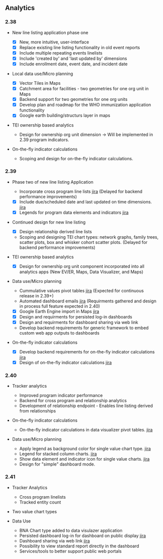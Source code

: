 ## Analytics

### 2.38

-   New line listing application phase one

    -  [x] New, more intuitive, user-interface
    -  [x] Replace existing line listing functionality in old event reports
    -  [x] Include multiple repeating events linelists
    -  [x] Include 'created by' and 'last updated by' dimensions
    -  [x] Include enrollment date, event date, and incident date

-   Local data use/Micro planning

    -  [x] Vector Tiles in Maps
    -  [x] Catchment area for facilities - two geometries for one org unit in Maps
    -  [x] Backend support for two geometries for one org units
    -  [x] Develop plan and roadmap for the WHO immunization application functionality
    -  [x] Google earth building/structurs layer in maps

-   TEI ownership based analytics

    -   Design for ownership org unit dimension -> Will be implemented in 2.39 program indicators.

-   On-the-fly indicator calculations

    -   Scoping and design for on-the-fly indicator calculations.

### 2.39

-   Phase two of new line listing Application
    -   Incorporate cross program line lists [jira](https://jira.dhis2.org/browse/DHIS2-7458) (Delayed for backend performance improvements)
    -  [x] Include due/scheduled date and last updated on time dimensions. [jira](https://jira.dhis2.org/browse/DHIS2-12309)
    -  [x] Legends for program data elements and indicators [jira](https://jira.dhis2.org/browse/DHIS2-75)

-  Continued design for new line listing
    -   [x] Design relationship derived line lists
    -   Scoping and designing TEI chart types: network graphs, family trees, scatter plots, box and whisker cohort scatter plots. (Delayed for backend performance   improvements)
 
-   TEI ownership based analytics

    -   [x] Design for ownership org unit component incorporated into all analytics apps (New EV/ER, Maps, Data Visualizer, and Maps)

-   Data use/Micro planning
    -   Cummulative values pivot tables [jira](https://jira.dhis2.org/browse/DHIS2-5497) (Expected for continuous release in 2.39+)
    -   Automated dashboard emails [jira](https://jira.dhis2.org/browse/DHIS2-12101) (Requirments gathered and design in process full feature expected in 2.40)
    -   [x] Google Earth Engine import in Maps [jira](https://jira.dhis2.org/browse/DHIS2-11966)
    -   [x] Design and requirments for persisted log-in dashboards
    -   [x] Design and requirments for dashboard sharing via web link
    -   Develop backend requirements for generic framework to embed custom web app outputs to dashboards

-   On-the-fly indicator calculations

    -   [x] Develop backend requirements for on-the-fly indicator calculations [jira](https://dhis2.atlassian.net/browse/DHIS2-13871)
    -   [x] Design of on-the-fly indicator calculations [jira](https://dhis2.atlassian.net/browse/DHIS2-13871)

### 2.40

-   Tracker analytics 
    -   Improved program indicator performance
    -   Backend for cross program and relationship analytics
    -   Development of relationship endpoint - Enables line listing derived from relationships
   
-   On-the-fly indicator calculations

    -   On-the-fly indicator calculations in data visualizer pivot tables. [jira](https://dhis2.atlassian.net/browse/DHIS2-13871)

-   Data use/Micro planning

    -   Apply legend as background color for single value chart type. [jira](https://dhis2.atlassian.net/browse/DHIS2-13702)
    -   Legend for stacked column charts. [jira](https://dhis2.atlassian.net/browse/DHIS2-13783)  
    -   Show data element and indicator icon for single value charts. [jira](https://dhis2.atlassian.net/browse/DHIS2-10496)
    -   Design for "simple" dashboard mode.

### 2.41
-   Tracker Analytics
    -   Cross program linelists 
    -   Tracked entity count  
-  Two value chart types 

-   Data Use
    -   BNA Chart type added to data visulazer application
    -   Persisted dashboard log-in for dashboard on public display [jira](https://dhis2.atlassian.net/browse/DHIS2-13715)
    -   Dashboard sharing via web link [jira](https://dhis2.atlassian.net/browse/DHIS2-13716) 
    -   Possibility to view standard report directly in the dashboard
    -   Services/tools to better support public web portals 
